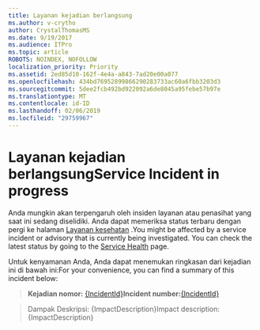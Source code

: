 ```yaml
---
title: Layanan kejadian berlangsung
ms.author: v-crytho
author: CrystalThomasMS
ms.date: 9/19/2017
ms.audience: ITPro
ms.topic: article
ROBOTS: NOINDEX, NOFOLLOW
localization_priority: Priority
ms.assetid: 2ed85d10-162f-4e4a-a843-7ad20e00a077
ms.openlocfilehash: 434bd76952899866290283733ac60a6fbb3203d3
ms.sourcegitcommit: 5dee2fcb492bd922092a6de8045a95febe57b97e
ms.translationtype: MT
ms.contentlocale: id-ID
ms.lasthandoff: 02/06/2019
ms.locfileid: "29759967"
---
```

# <a name="service-incident-in-progress"></a><span data-ttu-id="086fa-102">Layanan kejadian berlangsung</span><span class="sxs-lookup"><span data-stu-id="086fa-102">Service Incident in progress</span></span>

<span data-ttu-id="086fa-p101">Anda mungkin akan terpengaruh oleh insiden layanan atau penasihat yang saat ini sedang diselidiki. Anda dapat memeriksa status terbaru dengan pergi ke halaman [Layanan kesehatan](https://admin.microsoft.com/adminportal/home#/servicehealth) .</span><span class="sxs-lookup"><span data-stu-id="086fa-p101">You might be affected by a service incident or advisory that is currently being investigated. You can check the latest status by going to the [Service Health](https://admin.microsoft.com/adminportal/home#/servicehealth) page.</span></span> 
  
<span data-ttu-id="086fa-105">Untuk kenyamanan Anda, Anda dapat menemukan ringkasan dari kejadian ini di bawah ini:</span><span class="sxs-lookup"><span data-stu-id="086fa-105">For your convenience, you can find a summary of this incident below:</span></span>
  
> <span data-ttu-id="086fa-106">**Kejadian nomor:** [{IncidentId}](https://admin.microsoft.com/adminportal/home#/servicehealth)</span><span class="sxs-lookup"><span data-stu-id="086fa-106">**Incident number:**[{IncidentId}](https://admin.microsoft.com/adminportal/home#/servicehealth)</span></span>
    
> <span data-ttu-id="086fa-107">Dampak Deskripsi: {ImpactDescription}</span><span class="sxs-lookup"><span data-stu-id="086fa-107">Impact description: {ImpactDescription}</span></span>
    

